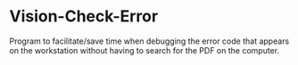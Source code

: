 # Vision-Check-Error
Program to facilitate/save time when debugging the error code that appears on the workstation
without having to search for the PDF on the computer.
